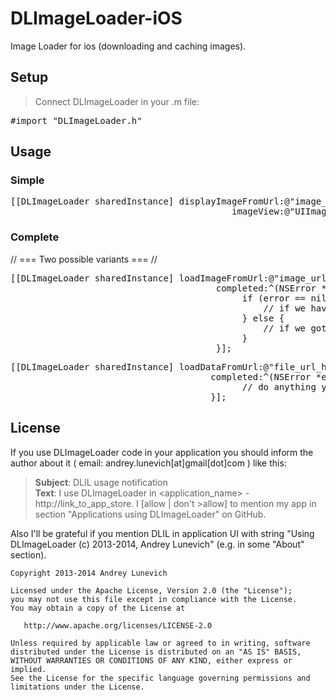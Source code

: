 DLImageLoader-iOS
=================

Image Loader for ios (downloading and caching images).

## Setup

>Connect DLImageLoader in your .m file:

<pre>
#import "DLImageLoader.h"
</pre>

## Usage

### Simple

<pre>
[[DLImageLoader sharedInstance] displayImageFromUrl:@"image_url_here"
                                          imageView:@"UIImageView here"];
</pre>

### Complete

// === Two possible variants === //

<pre>
[[DLImageLoader sharedInstance] loadImageFromUrl:@"image_url_here"
                                       completed:^(NSError *error, UIImage *image) {
                                            if (error == nil) {
                                                // if we have no an errors
                                            } else {
                                                // if we got an error when load an image
                                            }
                                       }];
</pre>
<pre>
[[DLImageLoader sharedInstance] loadDataFromUrl:@"file_url_here"
                                      completed:^(NSError *error, NSData *data) {
                                            // do anything you want
                                      }];
</pre>

## License

If you use DLImageLoader code in your application you should inform the author about it ( email: andrey.lunevich[at]gmail[dot]com ) like this:

>**Subject**: DLIL usage notification <br />
>**Text**: I use DLImageLoader in <application_name> - http://link_to_app_store. I [allow | don't >allow] to mention my app in section "Applications using DLImageLoader" on GitHub.

Also I'll be grateful if you mention DLIL in application UI with string "Using DLImageLoader (c) 2013-2014, Andrey Lunevich" (e.g. in some "About" section).

    Copyright 2013-2014 Andrey Lunevich

    Licensed under the Apache License, Version 2.0 (the "License");
    you may not use this file except in compliance with the License.
    You may obtain a copy of the License at

       http://www.apache.org/licenses/LICENSE-2.0

    Unless required by applicable law or agreed to in writing, software
    distributed under the License is distributed on an "AS IS" BASIS,
    WITHOUT WARRANTIES OR CONDITIONS OF ANY KIND, either express or implied.
    See the License for the specific language governing permissions and
    limitations under the License.

